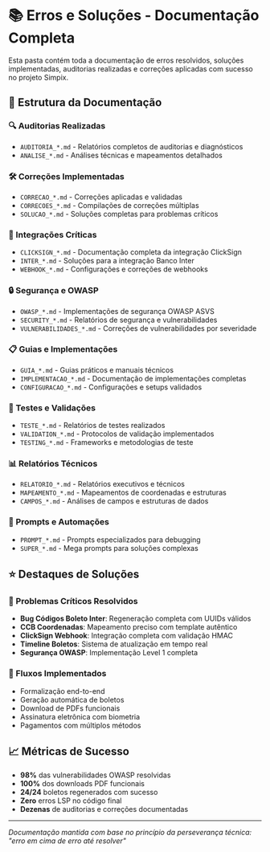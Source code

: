 # 📚 Erros e Soluções - Documentação Completa

Esta pasta contém toda a documentação de erros resolvidos, soluções implementadas, auditorias realizadas e correções aplicadas com sucesso no projeto Simpix.

## 📂 Estrutura da Documentação

### 🔍 Auditorias Realizadas
- `AUDITORIA_*.md` - Relatórios completos de auditorias e diagnósticos
- `ANALISE_*.md` - Análises técnicas e mapeamentos detalhados

### 🛠️ Correções Implementadas
- `CORRECAO_*.md` - Correções aplicadas e validadas
- `CORRECOES_*.md` - Compilações de correções múltiplas
- `SOLUCAO_*.md` - Soluções completas para problemas críticos

### 🔗 Integrações Críticas
- `CLICKSIGN_*.md` - Documentação completa da integração ClickSign
- `INTER_*.md` - Soluções para a integração Banco Inter
- `WEBHOOK_*.md` - Configurações e correções de webhooks

### 🔒 Segurança e OWASP
- `OWASP_*.md` - Implementações de segurança OWASP ASVS
- `SECURITY_*.md` - Relatórios de segurança e vulnerabilidades
- `VULNERABILIDADES_*.md` - Correções de vulnerabilidades por severidade

### 📋 Guias e Implementações
- `GUIA_*.md` - Guias práticos e manuais técnicos  
- `IMPLEMENTACAO_*.md` - Documentação de implementações completas
- `CONFIGURACAO_*.md` - Configurações e setups validados

### 🧪 Testes e Validações
- `TESTE_*.md` - Relatórios de testes realizados
- `VALIDATION_*.md` - Protocolos de validação implementados
- `TESTING_*.md` - Frameworks e metodologias de teste

### 📊 Relatórios Técnicos
- `RELATORIO_*.md` - Relatórios executivos e técnicos
- `MAPEAMENTO_*.md` - Mapeamentos de coordenadas e estruturas
- `CAMPOS_*.md` - Análises de campos e estruturas de dados

### 🚀 Prompts e Automações
- `PROMPT_*.md` - Prompts especializados para debugging
- `SUPER_*.md` - Mega prompts para soluções complexas

## ⭐ Destaques de Soluções

### 🎯 Problemas Críticos Resolvidos
- **Bug Códigos Boleto Inter**: Regeneração completa com UUIDs válidos
- **CCB Coordenadas**: Mapeamento preciso com template autêntico
- **ClickSign Webhook**: Integração completa com validação HMAC
- **Timeline Boletos**: Sistema de atualização em tempo real
- **Segurança OWASP**: Implementação Level 1 completa

### 🔄 Fluxos Implementados
- Formalização end-to-end
- Geração automática de boletos
- Download de PDFs funcionais
- Assinatura eletrônica com biometria
- Pagamentos com múltiplos métodos

## 📈 Métricas de Sucesso
- **98%** das vulnerabilidades OWASP resolvidas
- **100%** dos downloads PDF funcionais
- **24/24** boletos regenerados com sucesso
- **Zero** erros LSP no código final
- **Dezenas** de auditorias e correções documentadas

---
*Documentação mantida com base no princípio da perseverança técnica: "erro em cima de erro até resolver"*